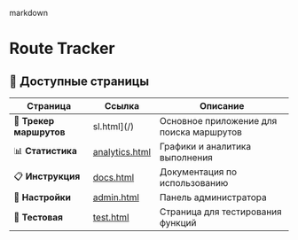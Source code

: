 markdown
# Route Tracker

## 📁 Доступные страницы

| Страница | Ссылка | Описание |
|----------|--------|----------|
| 🚀 **Трекер маршрутов** | sl.html](/) | Основное приложение для поиска маршрутов |
| 📊 **Статистика** | [analytics.html](/analytics.html) | Графики и аналитика выполнения |
| 📋 **Инструкция** | [docs.html](/docs.html) | Документация по использованию |
| 🔧 **Настройки** | [admin.html](/admin.html) | Панель администратора |
| 🐛 **Тестовая** | [test.html](/test.html) | Страница для тестирования функций |
